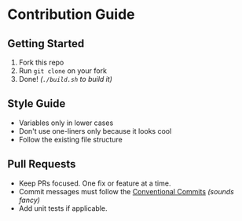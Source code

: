 # Contribution Guide

## Getting Started
1. Fork this repo
2. Run `git clone` on your fork
3. Done! _(`./build.sh` to build it)_

## Style Guide
- Variables only in lower cases
- Don't use one-liners only because it looks cool
- Follow the existing file structure

## Pull Requests
- Keep PRs focused. One fix or feature at a time.
- Commit messages must follow the [Conventional Commits](https://www.conventionalcommits.org/) _(sounds fancy)_
- Add unit tests if applicable.
